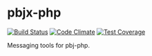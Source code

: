 pbjx-php
=============

[![Build Status](https://api.travis-ci.org/gdbots/pbjx-php.svg)](https://travis-ci.org/gdbots/pbjx-php)
[![Code Climate](https://codeclimate.com/github/gdbots/pbjx-php/badges/gpa.svg)](https://codeclimate.com/github/gdbots/pbjx-php)
[![Test Coverage](https://codeclimate.com/github/gdbots/pbjx-php/badges/coverage.svg)](https://codeclimate.com/github/gdbots/pbjx-php/coverage)

Messaging tools for pbj-php.
